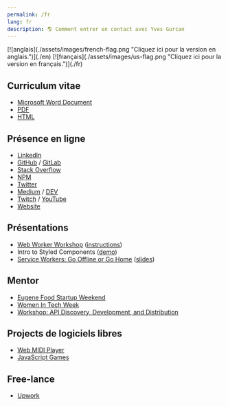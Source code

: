 ```yaml
---
permalink: /fr
lang: fr
description: 🌎 Comment entrer en contact avec Yves Gurcan
---
```


<div id="flag">
    [![anglais](./assets/images/french-flag.png "Cliquez ici pour la version en anglais.")](./en)
    [![français](./assets/images/us-flag.png "Cliquez ici pour la version en français.")](./fr)
</div>

## Curriculum vitae

- [Microsoft Word Document](https://yvesgurcan.com/resume.docx)
- [PDF](https://yvesgurcan.com/resume.pdf)
- [HTML](https://stackoverflow.com/cv/yvesgurcan)

## Présence en ligne

- [LinkedIn](https://linkedin.com/in/yvesgurcan)
- [GitHub](https://github.com/yvesgurcan) / [GitLab](https://gitlab.com/yvesgurcan)
- [Stack Overflow](https://stackoverflow.com/users/11439562/yves-gurcan)
- [NPM](https://www.npmjs.com/~yvesgurcan)
- [Twitter](https://twitter.com/yvesgurcan)
- [Medium](https://medium.com/@yvesgurcan) / [DEV](https://dev.to/yvesgurcan)
- [Twitch](https://www.twitch.tv/yves_gurcan/videos) / [YouTube](https://www.youtube.com/channel/UCmNgbt5GFQfdwPOKaJ-NHYw/videos)
- [Website](https://yvesgurcan.com/)

## Présentations

- [Web Worker Workshop](https://www.meetup.com/Elm-Eug/events/gnzgkryzpbcb/) ([instructions](https://github.com/yvesgurcan/workers/tree/master/workshop))
- Intro to Styled Components ([demo](https://styled.yvesgurcan.com/))
- [Service Workers: Go Offline or Go Home](https://www.meetup.com/eugenewebdevs/events/261941044/) ([slides](https://slides.com/yvesgurcan/sw#/))

## Mentor

- [Eugene Food Startup Weekend](http://communities.techstars.com/usa/eugene/startup-weekend/14837)
- [Women In Tech Week](https://redefiningwomenintech.com/event/women-in-tech-week-oct-21-25)
- [Workshop: API Discovery, Development, and Distribution](https://www.meetup.com/eugenewebdevs/events/260157602/)

## Projects de logiciels libres

- [Web MIDI Player](https://midi.yvesgurcan.com)
- [JavaScript Games](https://games.yvesgurcan.com)

## Free-lance

- [Upwork](https://www.upwork.com/o/profiles/users/~01597447d3d6d1ea57/)
